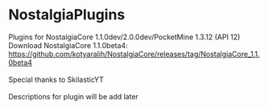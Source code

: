 ﻿# NostalgiaPlugins
Plugins for NostalgiaCore 1.1.0dev/2.0.0dev/PocketMine 1.3.12 (API 12)<br>
Download NostalgiaCore 1.1.0beta4: https://github.com/kotyaralih/NostalgiaCore/releases/tag/NostalgiaCore_1.1.0beta4<br>
<br>
Special thanks to SkilasticYT<br>
<br>
Descriptions for plugin will be add later
